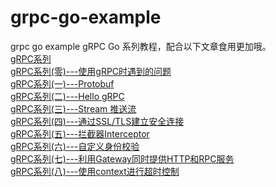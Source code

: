 # grpc-go-example
grpc go example
gRPC Go 系列教程，配合以下文章食用更加哦。  
[gRPC系列](https://www.lixueduan.com/categories/gRPC/)  
[gRPC系列(零)---使用gRPC时遇到的问题](https://www.lixueduan.com/post/grpc/00-faq/)  
[gRPC系列(一)---Protobuf](https://www.lixueduan.com/post/grpc/01-protobuf/)  
[gRPC系列(二)---Hello gRPC](https://www.lixueduan.com/post/grpc/02-hello-world/)  
[gRPC系列(三)---Stream 推送流](https://www.lixueduan.com/post/grpc/03-stream/)  
[gRPC系列(四)---通过SSL/TLS建立安全连接](https://www.lixueduan.com/post/grpc/04-encryption-tls/)  
[gRPC系列(五)---拦截器Interceptor](https://www.lixueduan.com/post/grpc/05-Interceptor/)  
[gRPC系列(六)---自定义身份校验](https://www.lixueduan.com/post/grpc/06-auth/)  
[gRPC系列(七)---利用Gateway同时提供HTTP和RPC服务](https://www.lixueduan.com/post/grpc/07-grpc-gateway/)  
[gRPC系列(八)---使用context进行超时控制](https://www.lixueduan.com/post/grpc/08-ctx-cancel-deadline/)  